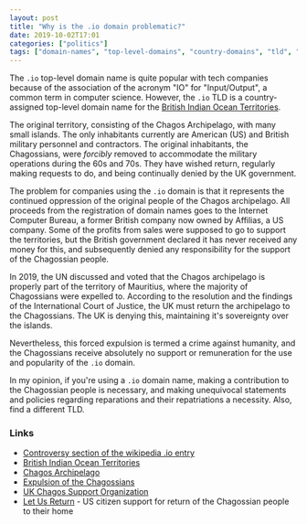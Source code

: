 ```yaml
---
layout: post
title: "Why is the .io domain problematic?"
date: 2019-10-02T17:01
categories: ["politics"]
tags: ["domain-names", "top-level-domains", "country-domains", "tld", "oppression", "colonialism", "imperialism", "chagoassian-people", "Mauritius", "Chagos"]
---
```


The `.io` top-level domain name is quite popular with tech companies because of the association of the acronym "IO" for "Input/Output", a common term in computer science. However, the `.io` TLD is a country-assigned top-level domain name for the [British Indian Ocean Territories](https://en.wikipedia.org/wiki/British_Indian_Ocean_Territory).

The original territory, consisting of the Chagos Archipelago, with many small islands. The only inhabitants currently are American (US) and British military personnel and contractors. The original inhabitants, the Chagossians, were *forcibly* removed to accommodate the military operations during the 60s and 70s. They have wished return, regularly making requests to do, and being continually denied by the UK government.

The problem for companies using the `.io` domain is that it represents the continued oppression of the original people of the Chagos archipelago. All proceeds from the registration of domain names goes to the Internet Computer Bureau, a former British company now owned by Affilias, a US company. Some of the profits from sales were supposed to go to support the territories, but the British government declared it has never received any money for this, and subsequently denied any responsibility for the support of the Chagossian people.

In 2019, the UN discussed and voted that the Chagos archipelago is properly part of the territory of Mauritius, where the majority of Chagossians were expelled to. According to the resolution and the findings of the International Court of Justice, the UK must return the archipelago to the Chagossians. The UK is denying this, maintaining it's sovereignty over the islands.

Nevertheless, this forced expulsion is termed a crime against humanity, and the Chagossians receive absolutely no support or remuneration for the use and popularity of the `.io` domain. 

In my opinion, if you're using a `.io` domain name, making a contribution to the Chagossian people is necessary, and making unequivocal statements and policies regarding reparations and their repatriations a necessity. Also, find a different TLD.


### Links ###

- [Controversy section of the wikipedia .io entry](https://en.wikipedia.org/wiki/.io#Controversy)
- [British Indian Ocean Territories](https://en.wikipedia.org/wiki/British_Indian_Ocean_Territory)
- [Chagos Archipelago](https://en.wikipedia.org/wiki/Chagos_Archipelago)
- [Expulsion of the Chagossians](https://en.wikipedia.org/wiki/Expulsion_of_the_Chagossians)
- [UK Chagos Support Organization](https://www.chagossupport.org.uk/)
- [Let Us Return](https://www.letusreturnusa.org/) - US citizen support for return of the Chagossian people to their home
